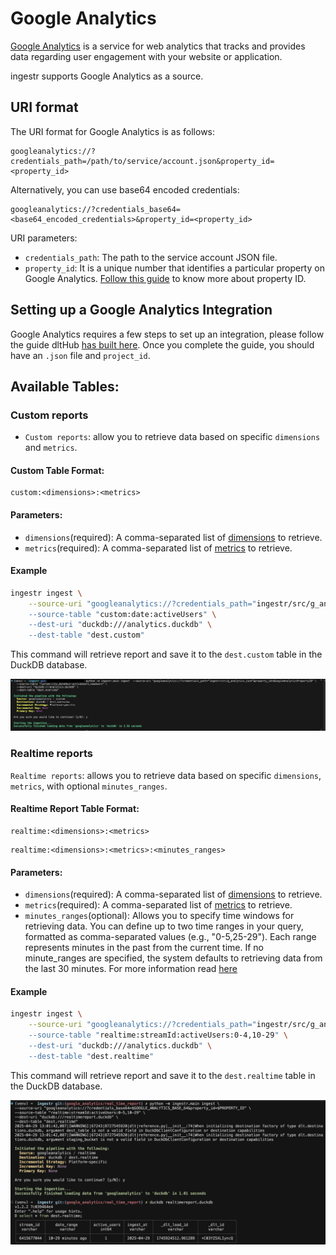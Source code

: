 # Google Analytics
[Google Analytics](https://marketingplatform.google.com/about/analytics/) is a service for web analytics that tracks and provides data regarding user engagement with your website or application.

ingestr supports Google Analytics as a source.

## URI format
The URI format for Google Analytics is as follows:

```plaintext
googleanalytics://?credentials_path=/path/to/service/account.json&property_id=<property_id>
```
Alternatively, you can use base64 encoded credentials:

```
googleanalytics://?credentials_base64=<base64_encoded_credentials>&property_id=<property_id>
```

URI parameters:
- `credentials_path`: The path to the service account JSON file.
- `property_id`: It is a unique number that identifies a particular property on Google Analytics. [Follow this guide](https://developers.google.com/analytics/devguides/reporting/data/v1/property-id#what_is_my_property_id) to know more about property ID.

## Setting up a Google Analytics Integration
Google Analytics requires a few steps to set up an integration, please follow the guide dltHub [has built here](https://dlthub.com/docs/dlt-ecosystem/verified-sources/google_analytics#grab-google-service-account-credentials). Once you complete the guide, you should have an `.json` file  and `project_id`. 

## Available Tables:
### Custom reports 
- `Custom reports`: allow you to retrieve data based on specific `dimensions` and  `metrics`.

 #### Custom Table Format:
```
custom:<dimensions>:<metrics>
```

 #### Parameters:
- `dimensions`(required): A comma-separated list of [dimensions](https://developers.google.com/analytics/devguides/reporting/data/v1/realtime-api-schema#dimensions) to retrieve.
- `metrics`(required): A comma-separated list of [metrics](https://developers.google.com/analytics/devguides/reporting/data/v1/realtime-api-schema#metrics) to retrieve.

 #### Example

```sh
ingestr ingest \
    --source-uri "googleanalytics://?credentials_path="ingestr/src/g_analytics.json&property_id=id123" \
    --source-table "custom:date:activeUsers" \
    --dest-uri "duckdb:///analytics.duckdb" \
    --dest-table "dest.custom"
```

This command will retrieve report and save it to the `dest.custom` table in the DuckDB database.

<img alt="google_analytics_img" src="../media/googleanalytics.png" />


### Realtime reports
`Realtime reports`: allows you to retrieve data based on specific `dimensions`, `metrics`, with optional `minutes_ranges`.

 #### Realtime Report Table Format:
```
realtime:<dimensions>:<metrics>

```
```
realtime:<dimensions>:<metrics>:<minutes_ranges>
```

 #### Parameters:
- `dimensions`(required): A comma-separated list of [dimensions](https://developers.google.com/analytics/devguides/reporting/data/v1/exploration-api-schema#dimensions) to retrieve.
- `metrics`(required): A comma-separated list of [metrics](https://developers.google.com/analytics/devguides/reporting/data/v1/exploration-api-schema#metrics) to retrieve.
- `minutes_ranges`(optional): Allows you to specify time windows for retrieving data. You can define up to two time ranges in your query, formatted as comma-separated values (e.g., "0-5,25-29"). Each range represents minutes in the past from the current time.
If no minute_ranges are specified, the system defaults to retrieving data from the last 30 minutes. For more information read [here](https://developers.google.com/analytics/devguides/reporting/data/v1/realtime-basics#minute_ranges)

#### Example

```sh
ingestr ingest \
    --source-uri "googleanalytics://?credentials_path="ingestr/src/g_analytics.json&property_id=id123" \
    --source-table "realtime:streamId:activeUsers:0-4,10-29" \
    --dest-uri "duckdb:///analytics.duckdb" \
    --dest-table "dest.realtime"
```
This command will retrieve report and save it to the `dest.realtime` table in the DuckDB database.

<img alt="google_analytics_realtime_report_img" src="../media/google_analytics_realtime_report.png"/>